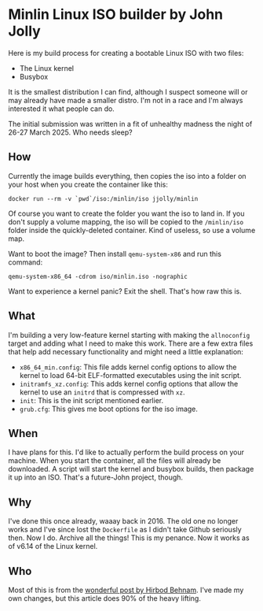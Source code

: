 # Minlin Linux ISO builder by John Jolly
Here is my build process for creating a bootable Linux ISO with two files:
* The Linux kernel
* Busybox

It is the smallest distribution I can find, although I suspect someone will or may already have made a smaller distro. I'm not in a race and I'm always interested it what people can do.

The initial submission was written in a fit of unhealthy madness the night of 26-27 March 2025. Who needs sleep?

## How
Currently the image builds everything, then copies the iso into a folder on your host when you create the container like this:

```
docker run --rm -v `pwd`/iso:/minlin/iso jjolly/minlin
```

Of course you want to create the folder you want the iso to land in. If you don't supply a volume mapping, the iso will be copied to the `/minlin/iso` folder inside the quickly-deleted container. Kind of useless, so use a volume map.

Want to boot the image? Then install `qemu-system-x86` and run this command:
```
qemu-system-x86_64 -cdrom iso/minlin.iso -nographic
```

Want to experience a kernel panic? Exit the shell. That's how raw this is.

## What
I'm building a very low-feature kernel starting with making the `allnoconfig` target and adding what I need to make this work. There are a few extra files that help add necessary functionality and might need a little explanation:
* `x86_64_min.config`: This file adds kernel config options to allow the kernel to load 64-bit ELF-formatted executables using the init script.
* `initramfs_xz.config`: This adds kernel config options that allow the kernel to use an `initrd` that is compressed with `xz`.
* `init`: This is the init script mentioned earlier.
* `grub.cfg`: This gives me boot options for the iso image.

## When
I have plans for this. I'd like to actually perform the build process on your machine. When you start the container, all the files will already be downloaded. A script will start the kernel and busybox builds, then package it up into an ISO. That's a future-John project, though.

## Why
I've done this once already, waaay back in 2016. The old one no longer works and I've since lost the `Dockerfile` as I didn't take Github seriously then. Now I do. Archive all the things! This is my penance. Now it works as of v6.14 of the Linux kernel.

## Who
Most of this is from the [wonderful post by Hirbod Behnam](https://medium.com/@ThyCrow/compiling-the-linux-kernel-and-creating-a-bootable-iso-from-it-6afb8d23ba22). I've made my own changes, but this article does 90% of the heavy lifting.
